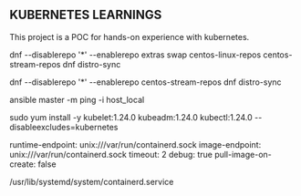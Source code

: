 ## KUBERNETES LEARNINGS
This project is a POC for hands-on experience with kubernetes. 

dnf --disablerepo '*' --enablerepo extras swap centos-linux-repos centos-stream-repos
dnf distro-sync

dnf --disablerepo '*' --enablerepo centos-stream-repos
dnf distro-sync

ansible master -m ping -i host_local

sudo yum install -y kubelet:1.24.0 kubeadm:1.24.0 kubectl:1.24.0 --disableexcludes=kubernetes

runtime-endpoint: unix:///var/run/containerd.sock
image-endpoint: unix:///var/run/containerd.sock
timeout: 2
debug: true
pull-image-on-create: false


/usr/lib/systemd/system/containerd.service